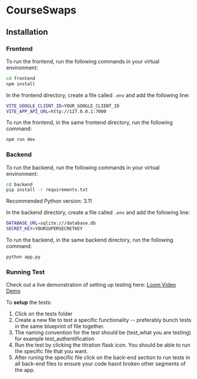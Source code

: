 # CourseSwaps


## Installation

### Frontend


To run the frontend, run the following commands in your virtual environment:
```bash
cd frontend
npm install
```

In the frontend directory, create a file called `.env` and add the following line:
```bash
VITE_GOOGLE_CLIENT_ID=YOUR_GOOGLE_CLIENT_ID
VITE_APP_API_URL=http://127.0.0.1:7000
```

To run the frontend, in the same frontend directory, run the following command:
```bash
npm run dev
```

### Backend

To run the backend, run the following commands in your virtual environment:
```bash
cd backend
pip install -r requirements.txt
```
Recommended Python version: 3.11

In the backend directory, create a file called `.env` and add the following line:
```bash
DATABASE_URL=sqlite:///database.db
SECRET_KEY=YOURSUPERSECRETKEY
```

To run the backend, in the same backend directory, run the following command:
```bash
python app.py
```


### Running Test 
Check out a live demonstration of setting up testing here: [Loom Video Demo](https://www.loom.com/share/700103ecd4be4bbdbd251db1bc9d2f91?sid=eea3ab3f-e1aa-4563-b962-028a8d3a5a4d)

To **setup** the tests:
 1. Click on the tests folder 
 2. Create a new file to test a specific functionality -- preferably bunch tests in the same blueprint of file together.
 3. The naming convention for the test should be (test_what you are testing) for example test_authentification
 3. Run the test by clicking the titration flask icon. You should be able to run the specific file that you want. 
 4. After runing the specific file click on the back-end section to run tests in all back-end files to ensure your code hasnt broken other segments of the app.